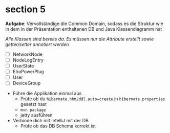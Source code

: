 # section 5

**Aufgabe**:  Vervollständige die Common Domain, sodass es die Struktur wie in dem in der Präsentation enthaltenen DB und Java Klassendiagramm  hat 

*Alle Klassen sind bereits da. Es müssen nur die Attribute erstellt sowie getter/setter annotiert werden*

*  [ ] NetworkNode
* [ ] NodeLogEntry
* [ ] UserState
* [ ] ElroPowerPlug
* [ ] User
* [ ] DeviceGroup

* Führe die Applikation einmal aus
	* Prüfe ob du `hibernate.hbm2ddl.auto=create` in `hibernate.properties` gesetzt hast
	* `mvn package`
	* jetty	ausführen
* Verbinde dich mit IntelliJ mit der DB
	*  Prüfe ob das DB Schema korrekt ist

    